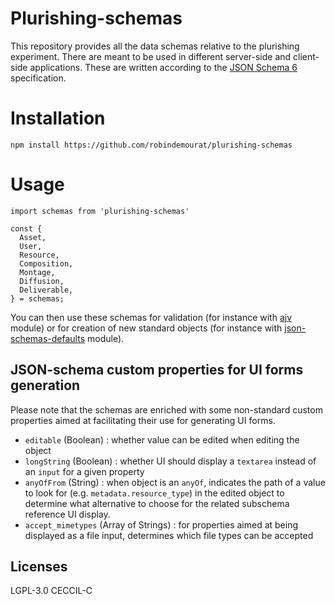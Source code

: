 Plurishing-schemas
===

This repository provides all the data schemas relative to the plurishing experiment. There are meant to be used in different server-side and client-side applications. These are written according to the [JSON Schema 6](http://json-schema.org/specification.html) specification.

# Installation


```
npm install https://github.com/robindemourat/plurishing-schemas
```

# Usage

```
import schemas from 'plurishing-schemas'

const {
  Asset,
  User,
  Resource,
  Composition,
  Montage,
  Diffusion,
  Deliverable,
} = schemas;
```

You can then use these schemas for validation (for instance with [ajv](https://www.npmjs.com/package/ajv) module) or for creation of new standard objects (for instance with [json-schemas-defaults](https://github.com/chute/json-schema-defaults) module).

## JSON-schema custom properties for UI forms generation

Please note that the schemas are enriched with some non-standard custom properties aimed at facilitating their use for generating UI forms.

* `editable` (Boolean) : whether value can be edited when editing the object
* `longString` (Boolean) : whether UI should display a `textarea` instead of an `input` for a given property
* `anyOfFrom` (String) : when object is an `anyOf`, indicates the path of a value to look for (e.g. `metadata.resource_type`) in the edited object to determine what alternative to choose for the related subschema reference UI display.
* `accept_mimetypes` (Array of Strings) : for properties aimed at being displayed as a file input, determines which file types can be accepted

## Licenses

LGPL-3.0
CECCIL-C
